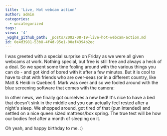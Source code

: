 ```yaml
---
title: 'Live, Hot webcam action'
author: admin
categories:
  - uncategorized
tags: 
views: '4'
_wpghs_github_path: _posts/2002-08-19-live-hot-webcam-action.md
id: 0e4d3981-53b8-4f4d-95e1-00af4394b2ec
---
```

<p>I was greeted with a special surprise on Friday as we were all given webcams at work. Nothing special, but free is still free and always a heck of a deal. So we spent some time fooling around with the various things you can do - and got kind of bored with it after a few minutes. But it is cool to have to chat with friends who are over-seas (or in a different country, like Matt &amp; Heidi in Quebec!). Mark was over and so we fooled around with the blue screening software that comes with the camera:</p>
<p>In other news, we finally got ourselves a new bed! It's nice to have a bed that doesn't sink in the middle and you can actually feel rested after a night's sleep. We shopped around, got tired of that (pun intended) and settled on a nice queen sized mattress/box spring. The true test will be how our bodies feel after a month of sleeping on it.</p>
<p>Oh yeah, and happy birthday to me. :)</p>
